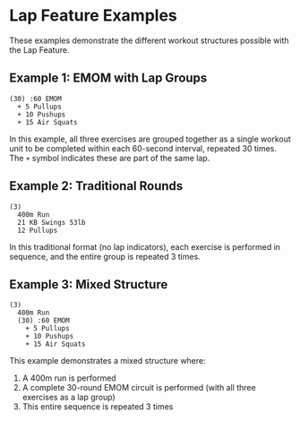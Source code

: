 # Lap Feature Examples

These examples demonstrate the different workout structures possible with the Lap Feature.

## Example 1: EMOM with Lap Groups

```
(30) :60 EMOM
  + 5 Pullups
  + 10 Pushups
  + 15 Air Squats
```

In this example, all three exercises are grouped together as a single workout unit to be completed within each 60-second interval, repeated 30 times. The `+` symbol indicates these are part of the same lap.

## Example 2: Traditional Rounds

```
(3)
  400m Run
  21 KB Swings 53lb
  12 Pullups
```

In this traditional format (no lap indicators), each exercise is performed in sequence, and the entire group is repeated 3 times.

## Example 3: Mixed Structure

```
(3)
  400m Run
  (30) :60 EMOM
    + 5 Pullups
    + 10 Pushups
    + 15 Air Squats
```

This example demonstrates a mixed structure where:
1. A 400m run is performed
2. A complete 30-round EMOM circuit is performed (with all three exercises as a lap group)
3. This entire sequence is repeated 3 times
